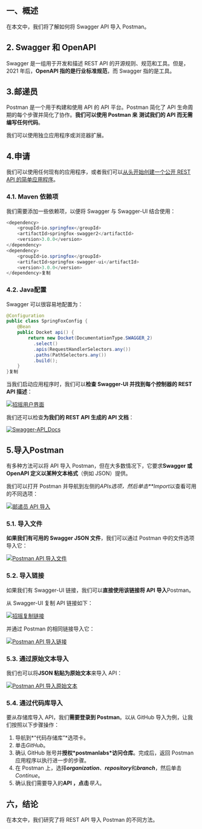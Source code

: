 ##  一、概述

在本文中，我们将了解如何将 Swagger API 导入 Postman。

## 2. Swagger 和 OpenAPI

Swagger 是一组用于开发和描述 REST API 的开源规则、规范和工具。但是，2021 年后，**OpenAPI 指的是行业标准规范**，而 Swagger 指的是工具。

## 3.邮递员

Postman 是一个用于构建和使用 API 的 API 平台。Postman 简化了 API 生命周期的每个步骤并简化了协作。**我们可以使用 Postman 来** **测试我们的 API 而无需编写任何代码**。

我们可以使用独立应用程序或浏览器扩展。

## 4.申请

我们可以使用任何现有的应用程序，或者我们可以[从头开始创建一个公开 REST API 的简单应用程序](https://www.baeldung.com/swagger-2-documentation-for-spring-rest-api)。

### 4.1. Maven 依赖项

我们需要添加一些依赖项，以便将 Swagger 与 Swagger-UI 结合使用：

```java
<dependency>
    <groupId>io.springfox</groupId>
    <artifactId>springfox-swagger2</artifactId>
    <version>3.0.0</version>
</dependency>
<dependency>
    <groupId>io.springfox</groupId>
    <artifactId>springfox-swagger-ui</artifactId>
    <version>3.0.0</version>
</dependency>复制
```

### 4.2. Java配置

Swagger 可以很容易地配置为：

```java
@Configuration
public class SpringFoxConfig {
    @Bean
    public Docket api() {
        return new Docket(DocumentationType.SWAGGER_2)
          .select()
          .apis(RequestHandlerSelectors.any())
          .paths(PathSelectors.any())
          .build();
    }
}复制
```

当我们启动应用程序时，我们可以**检查 Swagger-UI 并找到每个控制器的 REST API 描述**：

[![招摇用户界面](https://www.baeldung.com/wp-content/uploads/2022/08/1_Swagger-UI.jpg)](https://www.baeldung.com/wp-content/uploads/2022/08/1_Swagger-UI.jpg)

 

我们还可以检查**为我们的 REST API 生成的 API 文档**：

[![Swagger-API_Docs](https://www.baeldung.com/wp-content/uploads/2022/08/Swagger-API_Docs.jpg)](https://www.baeldung.com/wp-content/uploads/2022/08/Swagger-API_Docs.jpg)

## 5.导入Postman

有多种方法可以将 API 导入 Postman，但在大多数情况下，它要求**Swagger 或 OpenAPI 定义以某种文本格式**（例如 JSON）提供。

我们可以打开 Postman 并导航到左侧的*APIs选项，然后单击**Import*以查看可用的不同选项：

[![邮递员 API 导入](https://www.baeldung.com/wp-content/uploads/2022/08/Postman_API_Import.jpg)](https://www.baeldung.com/wp-content/uploads/2022/08/Postman_API_Import.jpg)

### 5.1. 导入文件

**如果我们有可用的 Swagger JSON 文件**，我们可以通过 Postman 中的文件选项导入它：

[![Postman API 导入文件](https://www.baeldung.com/wp-content/uploads/2022/08/Postman_API_Import_File.jpg)](https://www.baeldung.com/wp-content/uploads/2022/08/Postman_API_Import_File.jpg)

 

### 5.2. 导入链接

如果我们有 Swagger-UI 链接，我们可以**直接使用该链接将 API 导入**Postman。

从 Swagger-UI 复制 API 链接如下：

[![招摇复制链接](https://www.baeldung.com/wp-content/uploads/2022/08/2_Swagger_Copy_Link.jpg)](https://www.baeldung.com/wp-content/uploads/2022/08/2_Swagger_Copy_Link.jpg)

并通过 Postman 的相同链接导入它：

[![Postman API 导入链接](https://www.baeldung.com/wp-content/uploads/2022/08/Postman_API_Import_Link.jpg)](https://www.baeldung.com/wp-content/uploads/2022/08/Postman_API_Import_Link.jpg)

 

### 5.3. 通过原始文本导入

我们也可以将**JSON 粘贴为原始文本**来导入 API：

[![Postman API 导入原始文本](https://www.baeldung.com/wp-content/uploads/2022/08/Postman_API_Import_RawText.jpg)](https://www.baeldung.com/wp-content/uploads/2022/08/Postman_API_Import_RawText.jpg)

 

### 5.4. 通过代码库导入

要从存储库导入 API，我们**需要登录到 Postman**。以从 GitHub 导入为例，让我们按照以下步骤操作：

1.  导航到*“代码存储库”*选项卡。
2.  单击*GitHub*。
3.  确认 GitHub 账号并**授权\*postmanlabs\*访问仓库**。完成后，返回 Postman 应用程序以执行进一步的步骤。
4.  在 Postman 上，选择***organization***、***repository***和***branch***，然后单击*Continue*。
5.  确认我们需要导入的**API ，点击***导入*。

## 六，结论

在本文中，我们研究了将 REST API 导入 Postman 的不同方法。